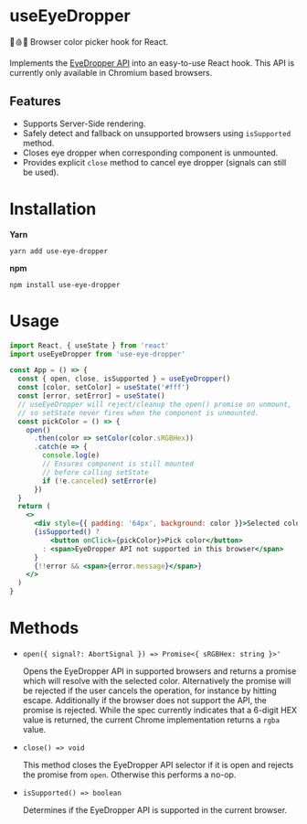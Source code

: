 
# useEyeDropper

👀🩸🧫 Browser color picker hook for React.

Implements the [EyeDropper API](https://github.com/WICG/eyedropper-api)
into an easy-to-use React hook.  This API is currently only available in Chromium based browsers.

## Features

- Supports Server-Side rendering.
- Safely detect and fallback on unsupported browsers using `isSupported` method.
- Closes eye dropper when corresponding component is unmounted.
- Provides explicit `close` method to cancel eye dropper (signals can still be used).


# Installation

**Yarn**

    yarn add use-eye-dropper

**npm**

    npm install use-eye-dropper

# Usage

```jsx
import React, { useState } from 'react'
import useEyeDropper from 'use-eye-dropper'

const App = () => {
  const { open, close, isSupported } = useEyeDropper()
  const [color, setColor] = useState('#fff')
  const [error, setError] = useState()
  // useEyeDropper will reject/cleanup the open() promise on unmount,
  // so setState never fires when the component is unmounted.
  const pickColor = () => {
    open()
      .then(color => setColor(color.sRGBHex))
      .catch(e => {
        console.log(e)
        // Ensures component is still mounted
        // before calling setState
        if (!e.canceled) setError(e)
      })
  }
  return (
    <>
      <div style={{ padding: '64px', background: color }}>Selected color</div>
      {isSupported() ?
          <button onClick={pickColor}>Pick color</button>
        : <span>EyeDropper API not supported in this browser</span>
      }
      {!!error && <span>{error.message}</span>}
    </>
  )
}
```

# Methods

- `open({ signal?: AbortSignal }) => Promise<{ sRGBHex: string }>'`

  Opens the EyeDropper API in supported browsers and returns a
  promise which will resolve with the selected color.  Alternatively the promise will be rejected if
  the user cancels the operation, for instance by hitting escape.
  Additionally if the browser does not support the API, the
  promise is rejected. While the spec currently indicates that a
  6-digit HEX value is returned, the current Chrome implementation
  returns a `rgba` value.

- `close() => void`

  This method closes the EyeDropper API selector if it is open and
  rejects the promise from `open`. Otherwise this
  performs a no-op.

- `isSupported() => boolean`

  Determines if the EyeDropper API is supported in the current browser.

